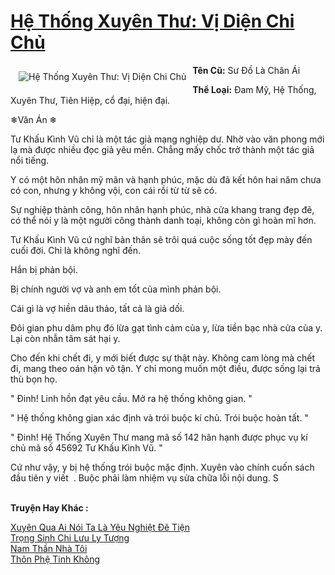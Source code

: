 <a href="https://utruyen.com/he-thong-xuyen-thu-vi-dien-chi-chu/20942/" title="Hệ Thống Xuyên Thư: Vị Diện Chi Chủ"><h1>Hệ Thống Xuyên Thư: Vị Diện Chi Chủ</h1></a><div style="display:table"><img align="right" style="float: left; padding: 10px;" src="https://utruyen.com/images/story/200x260/he-thong-xuyen-thu-vi-dien-chi-chu.jpg" alt="Hệ Thống Xuyên Thư: Vị Diện Chi Chủ"><b>Tên Cũ:</b> Sư Đồ Là Chân Ái <p></p><b>Thể Loại:</b> Đam Mỹ, Hệ Thống, Xuyên Thư, Tiên Hiệp, cổ đại, hiện đại.<p></p>❄Văn Án ❄<p></p>Tư Khấu Kình Vũ chỉ là một tác giả mạng nghiệp dư. Nhờ vào văn phong mới lạ mà được nhiều đọc giả yêu mến. Chẳng mấy chốc trở thành một tác giả nổi tiếng. <p></p>Y có một hôn nhân mỹ mãn và hạnh phúc, mặc dù đã kết hôn hai năm chưa có con, nhưng y không vội, con cái rồi từ từ sẽ có.<p></p>Sự nghiệp thành công, hôn nhân hạnh phúc, nhà cửa khang trang đẹp đẽ, có thể nói y là một người công thành danh toại, không còn gì hoàn mĩ hơn.<p></p>Tư Khấu Kình Vũ cứ nghĩ bản thân sẽ trôi quá cuộc sống tốt đẹp mày đến cuối đời. Chỉ là không nghĩ đến.<p></p>Hắn bị phản bội.<p></p>Bị chính người vợ và anh em tốt của mình phản bội.<p></p>Cái gì là vợ hiền dâu thảo, tất cả là giả dối. <p></p>Đôi gian phu dâm phụ đó lừa gạt tình cảm của y, lừa tiền bạc nhà cửa của y. Lại còn nhẫn tâm sát hại y. <p></p>Cho đến khi chết đi, y mới biết được sự thật này. Không cam lòng mà chết đi, mang theo oán hận vô tận. Y chỉ mong muốn một điều, được sống lại trả thù bọn họ.<p></p>" Đinh! Linh hồn đạt yêu cầu. Mở ra hệ thống không gian. "<p></p>" Hệ thống không gian xác định và trói buộc kí chủ. Trói buộc hoàn tất. "<p></p>" Đinh! Hệ Thống Xuyên Thư mang mã số 142 hân hạnh được phục vụ kí chủ mã số 45692 Tư Khấu Kình Vũ. " <p></p>Cứ như vậy, y bị hệ thống trói buộc mặc định. Xuyên vào chính cuốn sách đầu tiên y viết  . Buộc phải làm nhiệm vụ sửa chữa lỗi nội dung. S</div><p><br><b>Truyện Hay Khác :</b></p><a href="https://utruyen.com/xuyen-qua-ai-noi-ta-la-yeu-nghiet-de-tien/17293/" alt="Xuyên Qua Ai Nói Ta Là Yêu Nghiệt Đê Tiện">Xuyên Qua Ai Nói Ta Là Yêu Nghiệt Đê Tiện</a><br/><a href="https://github.com/quanluxury/ngontinh_sac/tree/master/truyenhay/21384/" alt="Trọng Sinh Chi Lưu Ly Tượng">Trọng Sinh Chi Lưu Ly Tượng</a><br/><a href="https://www.plurk.com/p/nqfysh" alt="Nam Thần Nhà Tôi">Nam Thần Nhà Tôi</a><br/><a href="https://github.com/quanluxury/truyenhot/tree/master/truyenhay/472/" alt="Thôn Phệ Tinh Không">Thôn Phệ Tinh Không</a><br/>